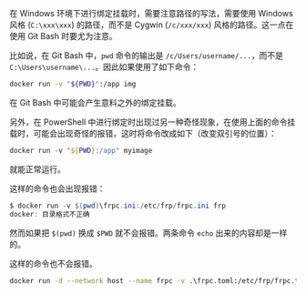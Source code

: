 在 Windows 环境下进行绑定挂载时，需要注意路径的写法，需要使用 Windows 风格 (`C:\xxx\xxx`) 的路径，而不是 Cygwin (`/c/xxx/xxx`) 风格的路径。这一点在使用 Git Bash 时要尤为注意。

比如说，在 Git Bash 中，`pwd` 命令的输出是 `/c/Users/username/...`，而不是 `C:\Users\username\...`。因此如果使用了如下命令：

```sh
docker run -v "${PWD}":/app img
```

在 Git Bash 中可能会产生意料之外的绑定挂载。

另外，在 PowerShell 中进行绑定时出现过另一种奇怪现象，在使用上面的命令挂载时，可能会出现奇怪的报错，这时将命令改成如下（改变双引号的位置）：

```powershell
docker run -v "${PWD}:/app" myimage
```

就能正常运行。

这样的命令也会出现报错：

```powershell
$ docker run -v $(pwd)\frpc.ini:/etc/frp/frpc.ini frp
docker: 目录格式不正确
```

然而如果把 `$(pwd)` 换成 `$PWD` 就不会报错。两条命令 `echo` 出来的内容却是一样的。

这样的命令也不会报错。

```sh
docker run -d --network host --name frpc -v .\frpc.toml:/etc/frp/frpc.toml snowdreamtech/frpc
```